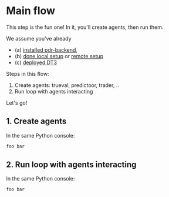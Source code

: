 <!--
Copyright 2023 Ocean Protocol Foundation
SPDX-License-Identifier: Apache-2.0
-->

# Main flow

This step is the fun one! In it, you'll create agents, then run them.

We assume you've already
- (a) [installed pdr-backend](install.md),
- (b) [done local setup](setup-local.md) or [remote setup](setup-remote.md)
- (c) [deployed DT3](deploy-dt3.md)

Steps in this flow:
1. Create agents: trueval, predictoor, trader, ..
2. Run loop with agents interacting

Let's go!

## 1. Create agents

In the same Python console:
```python
foo bar
```


## 2. Run loop with agents interacting

In the same Python console:
```python
foo bar
```

